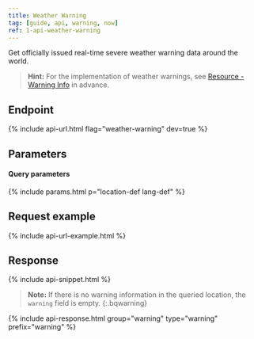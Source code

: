 ```yaml
---
title: Weather Warning
tag: [guide, api, warning, now]
ref: 1-api-weather-warning
---
```


Get officially issued real-time severe weather warning data around the world.

> **Hint:** For the implementation of weather warnings, see [Resource - Warning Info](/en/docs/resource/warning-info/) in advance.

## Endpoint

{% include api-url.html flag="weather-warning" dev=true %}

## Parameters

#### Query parameters

{% include params.html p="location-def lang-def" %}

## Request example

{% include api-url-example.html %}

## Response

{% include api-snippet.html %}

> **Note:** If there is no warning information in the queried location, the `warning` field is empty.
{:.bqwarning}

{% include api-response.html group="warning" type="warning" prefix="warning" %}


